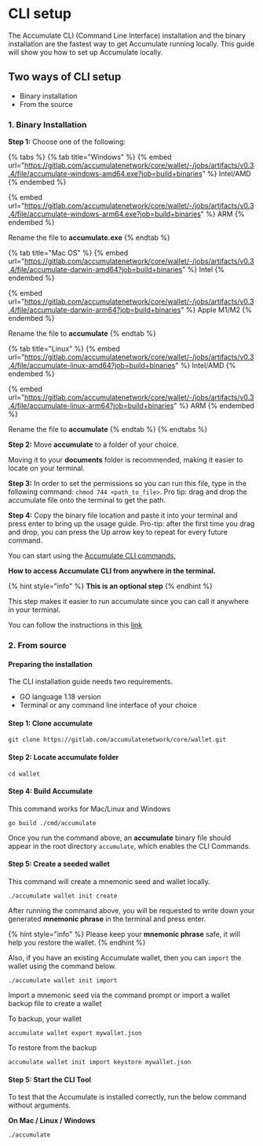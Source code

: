 # CLI setup

The Accumulate CLI (Command Line Interface) installation and the binary installation are the fastest way to get Accumulate running locally. This guide will show you how to set up Accumulate locally.

## Two ways of CLI setup

* Binary installation
* From the source

### **1. Binary Installation**

**Step 1:** Choose one of the following:

{% tabs %}
{% tab title="Windows" %}
{% embed url="https://gitlab.com/accumulatenetwork/core/wallet/-/jobs/artifacts/v0.3.4/file/accumulate-windows-amd64.exe?job=build+binaries" %}
Intel/AMD
{% endembed %}

{% embed url="https://gitlab.com/accumulatenetwork/core/wallet/-/jobs/artifacts/v0.3.4/file/accumulate-windows-arm64.exe?job=build+binaries" %}
ARM
{% endembed %}

Rename the file to **accumulate.exe**
{% endtab %}

{% tab title="Mac OS" %}
{% embed url="https://gitlab.com/accumulatenetwork/core/wallet/-/jobs/artifacts/v0.3.4/file/accumulate-darwin-amd64?job=build+binaries" %}
Intel
{% endembed %}

{% embed url="https://gitlab.com/accumulatenetwork/core/wallet/-/jobs/artifacts/v0.3.4/file/accumulate-darwin-arm64?job=build+binaries" %}
Apple M1/M2
{% endembed %}

Rename the file to **accumulate**
{% endtab %}

{% tab title="Linux" %}
{% embed url="https://gitlab.com/accumulatenetwork/core/wallet/-/jobs/artifacts/v0.3.4/file/accumulate-linux-amd64?job=build+binaries" %}
Intel/AMD
{% endembed %}

{% embed url="https://gitlab.com/accumulatenetwork/core/wallet/-/jobs/artifacts/v0.3.4/file/accumulate-linux-arm64?job=build+binaries" %}
ARM
{% endembed %}

Rename the file to **accumulate**
{% endtab %}
{% endtabs %}

**Step 2:** Move **accumulate** to a folder of your choice.

Moving it to your **documents** folder is recommended, making it easier to locate on your terminal.

**Step 3:** In order to set the permissions so you can run this file, type in the following command: `chmod 744 <path_to_file>`. Pro tip: drag and drop the accumulate file onto the terminal to get the path.

**Step 4:**  Copy the binary file location and paste it into your terminal and press enter to bring up the usage guide. Pro-tip: after the first time you drag and drop, you can press the Up arrow key to repeat for every future command.

You can start using the [Accumulate CLI commands.](https://docs.accumulatenetwork.io/accumulate/cli/cli-reference)

**How to access Accumulate CLI from anywhere in the terminal.**

{% hint style="info" %}
&#x20;**This is an optional step**
{% endhint %}

This step makes it easier to run accumulate since you can call it anywhere in your terminal.

You can follow the instructions in this [link](https://zwbetz.com/how-to-add-a-binary-to-your-path-on-macos-linux-windows/#windows-cli)



### 2. From source

#### **Preparing the installation**

The CLI installation guide needs two requirements.

* GO language 1.18 version
* Terminal or any command line interface of your choice

#### **Step 1: Clone accumulate**

```
git clone https://gitlab.com/accumulatenetwork/core/wallet.git
```

#### **Step 2: Locate accumulate folder**

```
cd wallet
```

#### **Step 4: Build Accumulate**

This command works for Mac/Linux and Windows

```
go build ./cmd/accumulate
```

Once you run the command above, an **accumulate** binary file should appear in the root directory `accumulate`, which enables the CLI Commands.

#### **Step 5: Create a seeded wallet**

This command will create a mnemonic seed and wallet locally.

```
./accumulate wallet init create
```

After running the command above, you will be requested to write down your generated **mnemonic phrase** in the terminal and press enter.

{% hint style="info" %}
Please keep your **mnemonic phrase** safe, it will help you restore the wallet.
{% endhint %}

Also, if you have an existing Accumulate wallet, then you can `import` the wallet using the command below.

```
./accumulate wallet init import
```

Import a mnemonic seed via the command prompt or import a wallet backup file to create a wallet

To backup, your wallet

```
accumulate wallet export mywallet.json
```

To restore from the backup

```
accumulate wallet init import keystore mywallet.json
```

#### **Step 5: Start the CLI Tool**

To test that the Accumulate is installed correctly, run the below command without arguments.

**On Mac / Linux / Windows**

```
./accumulate
```

